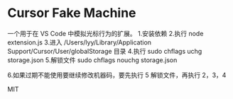 # Cursor Fake Machine

一个用于在 VS Code 中模拟光标行为的扩展。 1.安装依赖 2.执行 node extension.js 3.进入 /Users/lyy/Library/Application Support/Cursor/User/globalStorage 目录 4.执行 sudo chflags uchg storage.json 5.解锁文件 sudo chflags nouchg storage.json

6.如果过期不能使用要继续修改机器码，要先执行 5 解锁文件，再执行 2，3，4

MIT
